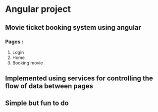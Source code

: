 # Angular project 

## Movie ticket booking system using angular

### Pages : 
1. Login
2. Home
3. Booking movie

## Implemented using services for controlling the flow of data between pages 
## Simple but fun to do 
